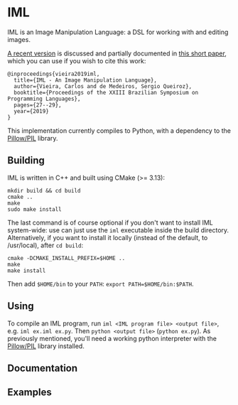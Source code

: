 # IML
IML is an Image Manipulation Language: a DSL for working with and editing images.

[A recent version](https://github.com/carlosemv/iml/releases/tag/sblp2019) is discussed and
partially documented in [this short paper](https://dl.acm.org/doi/10.1145/3355378.3355382), which
you can use if you wish to cite this work:
```
@inproceedings{vieira2019iml,
  title={IML - An Image Manipulation Language},
  author={Vieira, Carlos and de Medeiros, Sergio Queiroz},
  booktitle={Proceedings of the XXIII Brazilian Symposium on Programming Languages},
  pages={27--29},
  year={2019}
}
```

This implementation currently compiles to Python, with a dependency to the [Pillow/PIL](https://github.com/python-pillow/Pillow)
library.

## Building
IML is written in C++ and built using CMake (>= 3.13):
```
mkdir build && cd build
cmake ..
make
sudo make install
```

The last command is of course optional if you don't want to install IML system-wide:
use can just use the `iml` executable inside the build directory.
Alternatively, if you want to install it locally (instead of the default, to /usr/local), after `cd build`:
```
cmake -DCMAKE_INSTALL_PREFIX=$HOME ..
make
make install
```
Then add `$HOME/bin` to your `PATH`: `export PATH=$HOME/bin:$PATH`.

## Using
To compile an IML program, run `iml <IML program file> <output file>`, e.g. `iml ex.iml ex.py`.
Then `python <output file>` (`python ex.py`). As previously mentioned, you'll need a working python
interpreter with the [Pillow/PIL](https://github.com/python-pillow/Pillow) library installed.

## Documentation

## Examples
